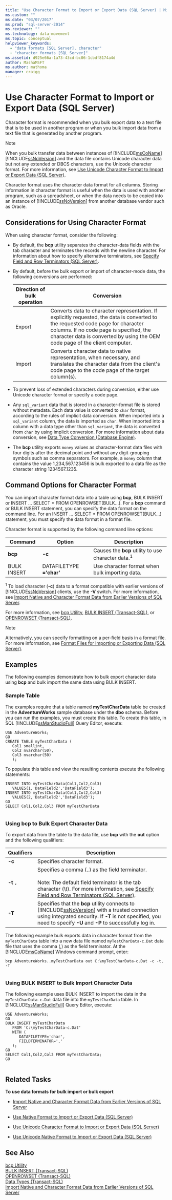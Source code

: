 ```yaml
---
title: "Use Character Format to Import or Export Data (SQL Server) | Microsoft Docs"
ms.custom: ""
ms.date: "03/07/2017"
ms.prod: "sql-server-2014"
ms.reviewer: ""
ms.technology: data-movement
ms.topic: conceptual
helpviewer_keywords: 
  - "data formats [SQL Server], character"
  - "character formats [SQL Server]"
ms.assetid: d925e66a-1a73-43cd-bc06-1cbdf8174a4d
author: MashaMSFT
ms.author: mathoma
manager: craigg
---
```

# Use Character Format to Import or Export Data (SQL Server)
  Character format is recommended when you bulk export data to a text file that is to be used in another program or when you bulk import data from a text file that is generated by another program.  
  
> [!NOTE]  
>  When you bulk transfer data between instances of [!INCLUDE[msCoName](../../includes/msconame-md.md)][!INCLUDE[ssNoVersion](../../includes/ssnoversion-md.md)] and the data file contains Unicode character data but not any extended or DBCS characters, use the Unicode character format. For more information, see [Use Unicode Character Format to Import or Export Data &#40;SQL Server&#41;](use-unicode-character-format-to-import-or-export-data-sql-server.md).  
  
 Character format uses the character data format for all columns. Storing information in character format is useful when the data is used with another program, such as a spreadsheet, or when the data needs to be copied into an instance of [!INCLUDE[ssNoVersion](../../includes/ssnoversion-md.md)] from another database vendor such as Oracle.  
  
## Considerations for Using Character Format  
 When using character format, consider the following:  
  
-   By default, the **bcp** utility separates the character-data fields with the tab character and terminates the records with the newline character. For information about how to specify alternative terminators, see [Specify Field and Row Terminators &#40;SQL Server&#41;](specify-field-and-row-terminators-sql-server.md).  
  
-   By default, before the bulk export or import of character-mode data, the following conversions are performed:  
  
    |Direction of bulk operation|Conversion|  
    |---------------------------------|----------------|  
    |Export|Converts data to character representation. If explicitly requested, the data is converted to the requested code page for character columns. If no code page is specified, the character data is converted by using the OEM code page of the client computer.|  
    |Import|Converts character data to native representation, when necessary, and translates the character data from the client's code page to the code page of the target column(s).|  
  
-   To prevent loss of extended characters during conversion, either use Unicode character format or specify a code page.  
  
-   Any `sql_variant` data that is stored in a character-format file is stored without metadata. Each data value is converted to `char` format, according to the rules of implicit data conversion. When imported into a `sql_variant` column, the data is imported as `char`. When imported into a column with a data type other than `sql_variant`, the data is converted from `char` by using implicit conversion. For more information about data conversion, see [Data Type Conversion &#40;Database Engine&#41;](/sql/t-sql/data-types/data-type-conversion-database-engine).  
  
-   The **bcp** utility exports `money` values as character-format data files with four digits after the decimal point and without any digit-grouping symbols such as comma separators. For example, a `money` column that contains the value 1,234,567.123456 is bulk exported to a data file as the character string 1234567.1235.  
  
## Command Options for Character Format  
 You can import character format data into a table using **bcp**, BULK INSERT or INSERT ... SELECT \* FROM OPENROWSET(BULK...). For a **bcp** command or BULK INSERT statement, you can specify the data format on the command line. For an INSERT ... SELECT * FROM OPENROWSET(BULK...) statement, you must specify the data format in a format file.  
  
 Character format is supported by the following command line options:  
  
|Command|Option|Description|  
|-------------|------------|-----------------|  
|**bcp**|**-c**|Causes the **bcp** utility to use character data.<sup>1</sup>|  
|BULK INSERT|DATAFILETYPE **='char'**|Use character format when bulk importing data.|  
  
 <sup>1</sup> To load character (**-c**) data to a format compatible with earlier versions of [!INCLUDE[ssNoVersion](../../includes/ssnoversion-md.md)] clients, use the **-V** switch. For more information, see [Import Native and Character Format Data from Earlier Versions of SQL Server](import-native-and-character-format-data-from-earlier-versions-of-sql-server.md).  
  
 For more information, see [bcp Utility](../../tools/bcp-utility.md), [BULK INSERT &#40;Transact-SQL&#41;](/sql/t-sql/statements/bulk-insert-transact-sql), or [OPENROWSET &#40;Transact-SQL&#41;](/sql/t-sql/functions/openrowset-transact-sql).  
  
> [!NOTE]  
>  Alternatively, you can specify formatting on a per-field basis in a format file. For more information, see [Format Files for Importing or Exporting Data &#40;SQL Server&#41;](format-files-for-importing-or-exporting-data-sql-server.md).  
  
## Examples  
 The following examples demonstrate how to bulk export character data using **bcp** and bulk import the same data using BULK INSERT.  
  
### Sample Table  
 The examples require that a table named **myTestCharData** table be created in the **AdventureWorks** sample database under the **dbo** schema. Before you can run the examples, you must create this table. To create this table, in SQL [!INCLUDE[ssManStudioFull](../../../includes/ssmanstudiofull-md.md)] Query Editor, execute:  
  
```  
USE AdventureWorks;  
GO  
CREATE TABLE myTestCharData (  
   Col1 smallint,  
   Col2 nvarchar(50),  
   Col3 nvarchar(50)  
   );   
```  
  
 To populate this table and view the resulting contents execute the following statements:  
  
```  
INSERT INTO myTestCharData(Col1,Col2,Col3)  
   VALUES(1,'DataField2','DataField3');  
INSERT INTO myTestCharData(Col1,Col2,Col3)  
   VALUES(2,'DataField2','DataField3');  
GO  
SELECT Col1,Col2,Col3 FROM myTestCharData  
  
```  
  
### Using bcp to Bulk Export Character Data  
 To export data from the table to the data file, use **bcp** with the **out** option and the following qualifiers:  
  
|Qualifiers|Description|  
|----------------|-----------------|  
|**-c**|Specifies character format.|  
|**-t** `,`|Specifies a comma (`,`) as the field terminator.<br /><br /> Note: The default field terminator is the tab character (\t). For more information, see [Specify Field and Row Terminators &#40;SQL Server&#41;](specify-field-and-row-terminators-sql-server.md).|  
|**-T**|Specifies that the **bcp** utility connects to [!INCLUDE[ssNoVersion](../../includes/ssnoversion-md.md)] with a trusted connection using integrated security. If **-T** is not specified, you need to specify **-U** and **-P** to successfully log in.|  
  
 The following example bulk exports data in character format from the `myTestCharData` table into a new data file named `myTestCharData-c.Dat` data file that uses the comma (,) as the field terminator. At the [!INCLUDE[msCoName](../../includes/msconame-md.md)] Windows command prompt, enter:  
  
```  
bcp AdventureWorks..myTestCharData out C:\myTestCharData-c.Dat -c -t, -T  
  
```  
  
### Using BULK INSERT to Bulk Import Character Data  
 The following example uses BULK INSERT to import the data in the `myTestCharData-c.Dat` data file into the `myTestCharData` table. In [!INCLUDE[ssManStudioFull](../../../includes/ssmanstudiofull-md.md)] Query Editor, execute:  
  
```  
USE AdventureWorks;  
GO  
BULK INSERT myTestCharData   
   FROM 'C:\myTestCharData-c.Dat'   
   WITH (  
      DATAFILETYPE='char',  
      FIELDTERMINATOR=','  
   );   
GO  
SELECT Col1,Col2,Col3 FROM myTestCharData;  
GO  
  
```  
  
##  <a name="RelatedTasks"></a> Related Tasks  
 **To use data formats for bulk import or bulk export**  
  
-   [Import Native and Character Format Data from Earlier Versions of SQL Server](import-native-and-character-format-data-from-earlier-versions-of-sql-server.md)  
  
-   [Use Native Format to Import or Export Data &#40;SQL Server&#41;](use-native-format-to-import-or-export-data-sql-server.md)  
  
-   [Use Unicode Character Format to Import or Export Data &#40;SQL Server&#41;](use-unicode-character-format-to-import-or-export-data-sql-server.md)  
  
-   [Use Unicode Native Format to Import or Export Data &#40;SQL Server&#41;](use-unicode-native-format-to-import-or-export-data-sql-server.md)  
  
## See Also  
 [bcp Utility](../../tools/bcp-utility.md)   
 [BULK INSERT &#40;Transact-SQL&#41;](/sql/t-sql/statements/bulk-insert-transact-sql)   
 [OPENROWSET &#40;Transact-SQL&#41;](/sql/t-sql/functions/openrowset-transact-sql)   
 [Data Types &#40;Transact-SQL&#41;](/sql/t-sql/data-types/data-types-transact-sql)   
 [Import Native and Character Format Data from Earlier Versions of SQL Server](import-native-and-character-format-data-from-earlier-versions-of-sql-server.md)  
  
  
